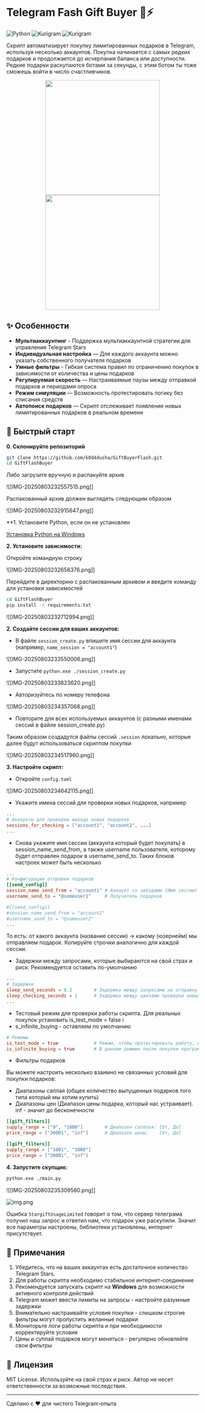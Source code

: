 # Telegram Fash Gift Buyer 🎁⚡

![Python](https://img.shields.io/badge/python-3.8%2B-blue)
![Kurigram](https://img.shields.io/badge/Kurigram-2.2.6-green)
![Kurigram](https://img.shields.io/badge/loguru-0.7.3-green)

Скрипт автоматизирует покупку лимитированных подарков в Telegram, используя несколько аккаунтов. Покупка начинается с самых редких подарков и продолжается до исчерпания баланса или доступности. Редкие подарки раскупаются ботами за секунды, с этим ботом ты тоже сможешь войти в число счастливчиков.
<p align="center">
  <img src="img/img.png" height="300"/>
  <img src="img/img_2.png" height="300"/>
</p>

## ✨ Особенности

- **Мультиаккаунтинг** - Поддержка мультиаккаунтной стратегии для управления Telegram Stars
- **Индивидуальная настройка** — Для каждого аккаунта можно указать собственного получателя подарков
- **Умные фильтры** - Гибкая система правил по ограничению покупок в зависимости от количества и цены подарков
- **Регулируемая скорость** — Настраиваемые паузы между отправкой подарков и периодами опроса  
- **Режим симуляции** — Возможность протестировать логику без списания средств  
- **Автопоиск подарков** — Скрипт отслеживает появление новых лимитированных подарков в реальном времени

## 🚀 Быстрый старт
**0. Склонируйте репозиторий**
```bash
git clone https://github.com/k0d4dusha/GiftBuyerFlash.git
cd GiftFlashBuyer
```
Либо загрузите вручную и распакуйте архив

![[IMG-20250803232557515.png]]

Распакованный архив должен выглядеть следующим образом

![[IMG-20250803232915647.png]]

**1. Установите Python, если он не установлен

[Установка Python на Windows](https://python-scripts.com/install-python-windows)

**2. Установите зависимости:**

Откройте командную строку

![[IMG-20250803232656376.png]]

Перейдите в директорию с распакованным архивом и введите команду для установки зависимостей

```bash
cd GiftFlashBuyer
pip install -r requirements.txt
```

![[IMG-20250803232712994.png]]

**2. Создайте сессии для ваших аккаунтов:**
- В файле `session_create.py` впишите имя сессии для аккаунта (например, `name_session = "account1"`)

![[IMG-20250803233550006.png]]

- Запустите `python.exe ./session_create.py`

![[IMG-20250803233823620.png]]

- Авторизуйтесь по номеру телефона

![[IMG-20250803234357068.png]]

- Повторите для всех используемых аккаунтов (с разными именами сессий в файле session_create.py)

Таким образом создадутся файлы сессий `.session` локально, которые далее будут использоваться скриптом покупки

![[IMG-20250803234517960.png]]

**3. Настройте скрипт:**
- Откройте `config.toml`

![[IMG-20250803234642115.png]]

- Укажите имена сессий для проверки новых подарков, например
```toml
...
# Аккаунты для проверки выхода новых подарков
sessions_for_checking = ["account1", "account2", ...]
...
```

- Снова укажите имя сессии (аккаунта который будет покупать) в session_name_send_from, а также username пользователя, которому будет отправлен подарок в username_send_to. Таких блоков настроек может быть несколько
```toml
...
# Конфигурация отправки подарков
[[send_config]]
session_name_send_from = "account1" # Аккаунт со звёздами (Имя сессии)
username_send_to = "@someuser1"     # Получатель подарков

#[[send_config]]
#session_name_send_from = "account2"
#username_send_to = "@someuser2"
...
```

То есть: от какого аккаунта (название сессии) → какому (юзернейм) мы отправляем подарок. Копируйте строчки аналогично для каждой сессии.

- Задержки между запросами, которые выбираются на свой страх и риск. Рекомендуется оставить по-умолчанию
```toml
...
# Задержки
sleep_send_seconds = 0.2        # Задержка между запросами на отправку подарков
sleep_checking_seconds = 1      # Задержка между циклами проверки новых подарков
...
```

 - Тестовый режим для проверки работы скрипта. Для реальных покупок установить is_test_mode = false i
 - s_infinite_buying - оставляем по умолчанию

```toml
# Режимы
is_test_mode = true             # Режим, чтобы протестировать работу, программа будет думать, как будто имеется 2 доступных подарка для покупки
is_infinite_buying = true       # В данном режмие после покупки программа продолжит проверять новые подарки и закупать
```

- Фильтры подарков

Вы можете настроить несколько взаимно не связанных условий для покупки подарков:
- Диапазоны саплая (общее количество выпущенных подарков того типа который мы хотим купить)
- Диапазоны цен (Диапазон цены подарка, который нас устраивает). inf - значит до бесконечности

```toml
[[gift_filters]]
supply_range = ["0", "1000"]        # Диапозон сапплая: [От, До]
price_range = ["30001", "inf"]      # Диапозон цены:    [От, До]

[[gift_filters]]
supply_range = ["1001", "3000"]
price_range = ["30001", "inf"]
```

**4. Запустите скупщик:**
```bash
python.exe ./main.py
```

![[IMG-20250803235309580.png]]


![img.png](img/img_debug.png)

Ошибка `StargiftUsageLimited` говорит о том, что сервер телеграма получил наш запрос и ответил нам, что подарок уже раскупили. Значит все параметры настроены, библиотеки установлены, интернет присутствует.

## 📝 Примечания

1. Убедитесь, что на ваших аккаунтах есть достаточное количество Telegram Stars.
2. Для работы скрипта необходимо стабильное интернет-соединение
3. Рекомендуется запускать скрипт на **Windows** для возможности активного контроля действий
4. Telegram может ввести лимиты на запросы - настройте разумные задержки
5. Внимательно настраивайте условия покупки - слишком строгие фильтры могут пропустить желанные подарки
6. Мониторьте логи работы скрипта и при необходимости корректируйте условия
7. Цены и суплай подарков могут меняться - регулярно обновляйте свои фильтры

## 📜 Лицензия

MIT License. Используйте на свой страх и риск. Автор не несет ответственности за возможные последствия.

---
Сделано с ❤️ для чистого Telegram-опыта
